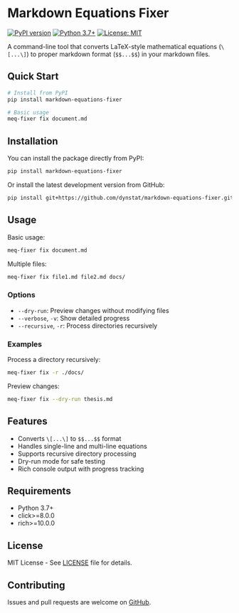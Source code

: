 # Markdown Equations Fixer

[![PyPI version](https://badge.fury.io/py/markdown-equations-fixer.svg)](https://badge.fury.io/py/markdown-equations-fixer)
[![Python 3.7+](https://img.shields.io/badge/python-3.7+-blue.svg)](https://www.python.org/downloads/)
[![License: MIT](https://img.shields.io/badge/License-MIT-yellow.svg)](https://opensource.org/licenses/MIT)

A command-line tool that converts LaTeX-style mathematical equations (`\[...\]`) to proper markdown format (`$$...$$`) in your markdown files.

## Quick Start

```bash
# Install from PyPI
pip install markdown-equations-fixer

# Basic usage
meq-fixer fix document.md
```

## Installation

You can install the package directly from PyPI:

```bash
pip install markdown-equations-fixer
```

Or install the latest development version from GitHub:

```bash
pip install git+https://github.com/dynstat/markdown-equations-fixer.git
```

## Usage

Basic usage:
```bash
meq-fixer fix document.md
```

Multiple files:
```bash
meq-fixer fix file1.md file2.md docs/
```

### Options

- `--dry-run`: Preview changes without modifying files
- `--verbose`, `-v`: Show detailed progress
- `--recursive`, `-r`: Process directories recursively

### Examples

Process a directory recursively:
```bash
meq-fixer fix -r ./docs/
```

Preview changes:
```bash
meq-fixer fix --dry-run thesis.md
```

## Features

- Converts `\[...\]` to `$$...$$` format
- Handles single-line and multi-line equations
- Supports recursive directory processing
- Dry-run mode for safe testing
- Rich console output with progress tracking

## Requirements

- Python 3.7+
- click>=8.0.0
- rich>=10.0.0

## License

MIT License - See [LICENSE](LICENSE) file for details.

## Contributing

Issues and pull requests are welcome on [GitHub](https://github.com/dynstat/markdown-equations-fixer/).
```
